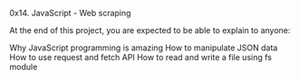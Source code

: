 0x14. JavaScript - Web scraping


At the end of this project, you are expected to be able to explain to anyone:

Why JavaScript programming is amazing
How to manipulate JSON data
How to use request and fetch API
How to read and write a file using fs module